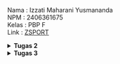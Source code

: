 Nama    : Izzati Maharani Yusmananda<br>
NPM     : 2406361675<br>
Kelas   : PBP F<br>
Link    : [ZSPORT](https://izzati-maharani-zsport.pbp.cs.ui.ac.id/)

<details align="justify">
    <summary><b>Tugas 2</b></summary>

## Jelaskan bagaimana cara kamu mengimplementasikan checklist di atas secara step-by-step (bukan hanya sekadar mengikuti tutorial).

1. Membuat sebuah proyek Django baru.
Pertama, saya membuat repository dan meng-clone-nya ke terminal VSCode. Kemudian, saya aktifkan virtual environment untuk memastikan data database terisolasi. Setelah itu, saya setup Django dengan menambahkan dependensi di file requirements.txt dan membuat proyek Django baru. Saya juga menambahkan file .gitignore agar file yang tidak perlu tidak

2. Membuat aplikasi dengan nama main pada proyek tersebut.
Setelah setup .gitignore, saya melakukan konfigurasi production pada file .env.prod. Di settings.py, saya mengatur ALLOWED_HOSTS untuk keperluan development dan menyesuaikan database untuk deployment. Selanjutnya, saya membuat aplikasi baru di PWS, mengisi kredensial, dan menyesuaikan environment sesuai dengan .env.prod. Saya juga menambahkan URL deployment di settings.py agar aplikasi bisa diakses dengan URL yang sesuai. Terakhir, saya melakukan add, commit, push, dan memasukkan username dan password SSO sebelum aplikasi dapat diakses.

3. Melakukan routing pada proyek agar dapat menjalankan aplikasi main.
Setelah aplikasi main dibuat, saya melanjutkan dengan melakukan routing di file urls.py pada proyek utama. Saya memastikan agar aplikasi main dapat diakses dengan benar melalui URL tertentu. Saya menambahkan path pada urls.py di proyek utama untuk memetakan ke aplikasi main dan mengarahkan ke fungsi yang ada di views.py yang sudah dibuat sebelumnya.

4. Membuat model pada aplikasi main dengan nama Product dan memiliki atribut wajib
Di langkah berikutnya, saya membuat model baru di aplikasi main dengan nama Product. Model ini memiliki beberapa atribut wajib, seperti name, description, dan price. Saya menentukan tipe data untuk setiap atribut agar sesuai dengan yang dibutuhkan, seperti CharField untuk nama, TextField untuk deskripsi, dan sebagainya. Setelah itu, saya melakukan makemigrations dan migrate untuk menerapkan perubahan ini ke database.

5. Membuat sebuah fungsi pada views.py untuk dikembalikan ke dalam sebuah template HTML yang menampilkan nama aplikasi serta nama dan kelas kamu.
Di views.py, saya membuat sebuah fungsi untuk mengembalikan data yang dibutuhkan ke template HTML. Fungsi ini akan mengambil informasi nama aplikasi, nama saya, dan kelas saya untuk kemudian ditampilkan di halaman HTML. Saya menggunakan render(request, 'template_name.html', context) untuk mengirim data tersebut ke template yang sudah saya buat sebelumnya.

6. Membuat sebuah routing pada urls.py aplikasi main untuk memetakan fungsi yang telah dibuat pada views.py.
Selanjutnya, saya menambahkan route di urls.py milik aplikasi main. Routing ini akan memetakan URL yang diminta pengguna ke fungsi yang sudah dibuat di views.py. Saya menggunakan path() untuk menentukan URL yang sesuai, dan saya pastikan URL tersebut mengarah ke fungsi yang akan menampilkan nama aplikasi serta nama dan kelas saya.

7. Melakukan deployment ke PWS terhadap aplikasi yang sudah dibuat sehingga nantinya dapat diakses oleh teman-temanmu melalui Internet.
Setelah semuanya siap, saya melakukan deploy aplikasi yang sudah saya buat ke PWS. Di sini, saya melakukan push ke GitHub terlebih dahulu, lalu mengikuti proses deployment ke platform PWS. Setelah itu, saya pastikan aplikasi berjalan dengan baik dan dapat diakses melalui URL yang sudah ditentukan, yaitu <username-sso>-<nama proyek>.pbp.cs.ui.ac.id. Kini, aplikasi sudah dapat diakses oleh teman-teman dan siap digunakan.

## Buatlah bagan yang berisi request client ke web aplikasi berbasis Django beserta responnya dan jelaskan pada bagan tersebut kaitan antara 'urls.py', 'views.py', 'models.py', dan berkas html.
![Diagram Django](diagram.jpg)
Pertama, aplikasi menerima HTTP Request dari pengguna yang berisi permintaan untuk mengakses halaman tertentu. Kemudian, aplikasi akan memeriksa urls.py untuk mencocokkan URL yang diminta dengan pola-pola yang ada di file tersebut. Setelah ditemukan kecocokan, kontrol berpindah ke views.py.

Di views.py, fungsi atau kelas yang sesuai akan menangani permintaan tersebut. Pada tahap ini, aplikasi dapat melakukan berbagai logika, seperti mengambil data dari database melalui models.py atau melakukan perhitungan tertentu. Jika aplikasi memerlukan interaksi dengan database, views.py akan berkomunikasi dengan models.py, yang bertugas untuk mengatur struktur dan operasi terhadap data di database, seperti mengambil atau memperbarui data sesuai dengan permintaan pengguna.

Jika permintaan membutuhkan tampilan HTML, views.py akan merender template yang ada di folder templates. Template ini berisi struktur HTML yang akan dihasilkan dan dipersiapkan untuk dikirimkan ke pengguna.

Setelah semua proses selesai, views.py akan menghasilkan HTTP Response berisi halaman HTML atau data yang diminta. HTTP Response ini kemudian dikirimkan kembali ke pengguna, yang akan melihat hasilnya di browser mereka.

Secara keseluruhan, alur ini memastikan aplikasi Django dapat memproses permintaan pengguna secara tepat, mulai dari menerima HTTP Request, melakukan pemrosesan di views.py, berinteraksi dengan models.py untuk data, merender template HTML, dan akhirnya mengirimkan HTTP Response kembali ke pengguna.

## Jelaskan peran 'settings.py' dalam proyek Django!
Dalam proyek Django, settings.py berfungsi sebagai file konfigurasi utama yang mengatur pengaturan penting agar aplikasi berjalan dengan baik. Di dalamnya, kita bisa mengonfigurasi hal-hal seperti ALLOWED_HOSTS, yaitu daftar host yang diizinkan untuk mengakses aplikasi, yang penting untuk keamanan aplikasi agar hanya host yang valid yang dapat mengirimkan request.

Selain itu, kita juga bisa mengonfigurasi INSTALLED_APPS, yang berisi daftar aplikasi yang aktif dalam proyek. Di sini, kita menentukan aplikasi-aplikasi yang akan digunakan, baik itu aplikasi bawaan Django atau aplikasi yang kita buat sendiri. Dengan begitu, settings.py memastikan aplikasi berjalan sesuai dengan pengaturan yang kita buat, mulai dari pengaturan host hingga aplikasi yang aktif.

## Bagaimana cara kerja migrasi database di Django?
Migrasi database digunakan untuk mengubah struktur database sesuai dengan perubahan yang kita buat di kode, khususnya di file models.py. Misalnya, jika kita menambah atau mengubah kode di model, kita perlu memberitahu Django agar database ikut diperbarui.

Caranya, pertama kita buat perubahan di models.py. Setelah itu, jalankan perintah makemigrations yang akan membuat file berisi instruksi perubahan. Kemudian, dengan perintah migrate, kita melakukan perubahan tersebut ke database seperti mengubah struktur kode yang ada. Jadi, migrasi ini memudahkan kita untuk mengatur perubahan database tanpa harus melakukannya secara manual, hanya dengan mengubah kode di Django.

## Menurut Anda, dari semua framework yang ada, mengapa framework Django dijadikan permulaan pembelajaran pengembangan perangkat lunak?
Menurut saya, Django sering dijadikan pilihan untuk memulai pembelajaran pengembangan perangkat lunak karena telah terbukti stabil dan banyak digunakan oleh perusahaan-perusahaan besar. Selain itu, Django dibangun dengan menggunakan Python, yang sudah saya kuasai sejak awal kuliah, sehingga membuat saya lebih cepat memahami framework ini. Django juga merupakan framework full-stack, yang memungkinkan pengembang untuk membangun backend sekaligus menyediakan fungsionalitas templating untuk frontend, memungkinkan kita untuk membuat tampilan HTML langsung dari aplikasi backend.

Namun, meskipun Django memiliki kemampuan templating untuk frontend, sebenarnya Django lebih berfokus sebagai framework backend. Dengan kata lain, Django menyediakan cara untuk menghasilkan tampilan HTML, namun bukan framework frontend murni seperti React atau Vue. Jadi, Django lebih cocok dipelajari sebagai langkah pertama untuk memahami bagaimana sisi backend bekerja sambil memberikan gambaran tentang bagaimana data disajikan kepada pengguna.

## Apakah ada feedback untuk asisten dosen tutorial 1 yang telah kamu kerjakan sebelumnya?
Tidak ada, karena menurut saya tutorial 1 sudah cukup jelas.
</details>

<details align="justify">
    <summary><b>Tugas 3</b></summary>

##  Jelaskan mengapa kita memerlukan data delivery dalam pengimplementasian sebuah platform?
Data delivery sangat dibutuhkan dalam pengimplementasian platform karena memastikan data dapat dikirim dengan cepat, aman, dan efisien ke seluruh bagian platform. Dengan sistem ini, performa platform jadi lebih optimal, terutama saat ada banyak pengguna yang mengakses data secara bersamaan. Selain itu, data delivery mendukung pengalaman pengguna yang lebih personal, misalnya dengan memberikan rekomendasi yang sesuai dengan preferensi mereka. Sistem ini juga membuat platform lebih mudah berkembang dan menjaga data tetap aman. Jadi, tanpa data delivery yang oke, platform dapat menjadi lambat atau bahkan tidak berfungsi dengan baik.


## Menurutmu, mana yang lebih baik antara XML dan JSON? Mengapa JSON lebih populer dibandingkan XML?
Menurut saya, JSON lebih baik dan populer daripada XML karena  ringan, mudah dibaca, dan lebih cepat diproses. JSON juga terintegrasi langsung dengan JavaScript, membuatnya lebih mudah digunakan di aplikasi web. Selain itu, JSON lebih sederhana, efisien, dan sering digunakan di API modern, sementara XML lebih kompleks dan membutuhkan lebih banyak sumber daya untuk diproses.

## Jelaskan fungsi dari method is_valid() pada form Django dan mengapa kita membutuhkan method tersebut?
Method is_valid() pada form Django berfungsi untuk memeriksa apakah data yang dimasukkan ke dalam form sesuai dengan validasi yang telah ditentukan (misalnya, tipe data yang benar, panjang karakter yang sesuai, dan sebagainya).

Kita membutuhkan method ini untuk memastikan bahwa data yang diterima dari pengguna sudah memenuhi aturan yang telah ditetapkan sebelum diproses lebih lanjut, seperti disimpan ke database atau digunakan dalam logika aplikasi. Dengan menggunakan is_valid(), kita dapat mencegah error atau data yang tidak valid masuk ke dalam sistem, menjaga integritas dan keamanan aplikasi.

## Mengapa kita membutuhkan csrf_token saat membuat form di Django? Apa yang dapat terjadi jika kita tidak menambahkan csrf_token pada form Django? Bagaimana hal tersebut dapat dimanfaatkan oleh penyerang?
Kita membutuhkan csrf_token di form Django untuk melindungi aplikasi dari serangan Cross-Site Request Forgery (CSRF). CSRF adalah jenis serangan di mana penyerang mencoba untuk mengirimkan request palsu atas nama user yang terverifikasi tanpa sepengetahuan mereka, misalnya dengan mengeksploitasi sesi user yang sedang aktif.

Jika kita tidak menambahkan csrf_token, form akan rentan terhadap serangan CSRF, yang dapat memungkinkan penyerang untuk melakukan tindakan yang merugikan, seperti mengubah data user atau melakukan transaksi tanpa izin. CSRF token berfungsi sebagai lapisan perlindungan dengan memastikan bahwa setiap permintaan yang dikirimkan ke server berasal dari sumber yang terverifikasi dan bukan dari situs jahat.

## Jelaskan bagaimana cara kamu mengimplementasikan checklist di atas secara step-by-step (bukan hanya sekadar mengikuti tutorial).
Pertama, saya membuat base setup HTML-nya terlebih dahulu. Kemudian, saya mengonfigurasi settings.py agar template dari folder main didahulukan daripada base HTML yang ada pada admin.

Selanjutnya, saya menambahkan form di forms.py untuk input produk. Setelah itu, saya menambah beberapa import dan function di views.py untuk keperluan redirect ke halaman baru.

Setelah itu, saya menambahkan function yang baru dibuat ke URL path di urls.py. Kemudian, saya menambahkan button pada main.html untuk redirect ke halaman baru.

Saya juga membuat dua file HTML baru (new page) untuk halaman create product dan product detail, agar tidak semua ada dalam satu file main.html. Selain itu, saya menambahkan link website saya ke dalam CSRF_TRUSTED_ORIGINS agar data tetap aman dan tidak mudah dicuri.

Berikutnya, saya menambahkan function show_xml, show_json, show_xml_by_id, dan show_json_by_id di views.py untuk mengembalikan data dan data berdasarkan ID. Setelah itu, saya menambahkan function-function tersebut ke dalam URL path di urls.py. Terakhir, saya menambahkan import font di base.html untuk keperluan styling CSS.

## Apakah ada feedback untuk asdos di tutorial 2 yang sudah kalian kerjakan?
Tidak ada, sudah cukup jelas dan bagus

## Mengakses keempat URL di poin 2 menggunakan Postman, membuat screenshot dari hasil akses URL pada Postman
1. 'show_xml'
![1. show_xml](show_xml.png)

2. 'show_xml_by_id'
![2. show_xml_by_id](show_xml_by_id.png)

3. 'show_json'
![3. show_json](show_json.png)

4. 'show_json_by_id'
![4. show_json_by_id](show_json_by_id.png)

</details>